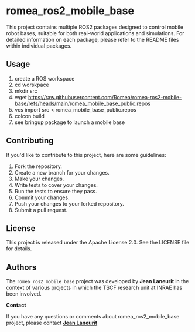 # romea_ros2_mobile_base #

This project contains multiple ROS2 packages designed to control mobile robot bases, suitable for both real-world applications and simulations. For detailed information on each package, please refer to the README files within individual packages.

## **Usage**

1. create a ROS workspace
2. cd worskpace
3. mkdir src
4. wget https://raw.githubusercontent.com/Romea/romea-ros2-mobile-base/refs/heads/main/romea_mobile_base_public.repos
5. vcs import src < romea_mobile_base_public.repos
6. colcon build
7. see bringup package to launch a mobile base

## **Contributing**

If you'd like to contribute to this project, here are some guidelines:

1. Fork the repository.
2. Create a new branch for your changes.
3. Make your changes.
4. Write tests to cover your changes.
5. Run the tests to ensure they pass.
6. Commit your changes.
7. Push your changes to your forked repository.
8. Submit a pull request.

## **License**

This project is released under the Apache License 2.0. See the LICENSE file for details.

## **Authors**

 The `romea_ros2_mobile_base` project was developed by **Jean Laneurit** in the context of various projects in which the TSCF research unit at INRAE has been involved.

**Contact**

If you have any questions or comments about romea_ros2_mobile_base project, please contact **[Jean Laneurit](mailto:jean.laneurit@inrae.fr)** 